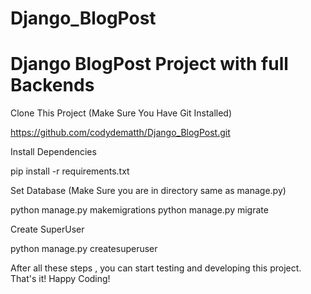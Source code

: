 # Django_BlogPost
# Django BlogPost Project with full Backends
Clone This Project (Make Sure You Have Git Installed)

https://github.com/codydematth/Django_BlogPost.git

Install Dependencies

pip install -r requirements.txt

Set Database (Make Sure you are in directory same as manage.py)

python manage.py makemigrations
python manage.py migrate

Create SuperUser

python manage.py createsuperuser

After all these steps , you can start testing and developing this project.
That's it! Happy Coding!
